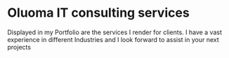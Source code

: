 # Oluoma IT consulting services

Displayed in my Portfolio are the services I render for clients. 
I have a vast experience in different Industries and I look forward to assist in your next projects

